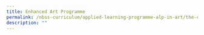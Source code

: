 ```yaml
---
title: Enhanced Art Programme
permalink: /nbss-curriculum/applied-learning-programme-alp-in-art/the-curriculum/enhanced-art-programme
description: ""
---
```

